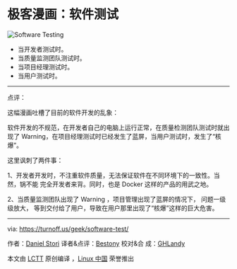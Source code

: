 # 极客漫画：软件测试

![Software Testing](./software-test.png)

- 当开发者测试时。
- 当质量监测团队测试时。
- 当项目经理测试时。
- 当用户测试时。

---

点评：

这幅漫画吐槽了目前的软件开发的乱象：

软件开发的不规范，在开发者自己的电脑上运行正常，在质量检测团队测试时就出现了
Warning，在项目经理测试时已经发生了蓝屏，当用户测试时，发生了“核爆”。

这里讽刺了两件事：

1、开发者开发时，不注重软件质量，无法保证软件在不同环境下的一致性。当然，锅不能
完全开发者来背。同时，也是 Docker 这样的产品的用武之地。

2、当质量监测团队出现了 Warning ，项目管理出现了蓝屏的情况下， 问题一级级放大，
等到交付给了用户，导致在用户那里出现了“核爆”这样的巨大危害。

---

via: https://turnoff.us/geek/software-test/

作者：[Daniel Stori][a] 译者&点评：[Bestony](https://github.com/Bestony) 校对&合
成：[GHLandy](https://github.com/GHLandy)

本文由 [LCTT](https://github.com/LCTT/TranslateProject) 原创编译
，[Linux 中国](https://linux.cn/) 荣誉推出

[a]: http://turnoff.us/about/
